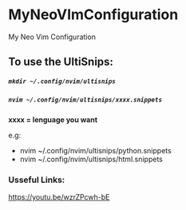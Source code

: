 # MyNeoVImConfiguration
My Neo Vim Configuration

## To use the UltiSnips:
##### ```mkdir ~/.config/nvim/ultisnips``` 
##### ```nvim ~/.config/nvim/ultisnips/xxxx.snippets```
**xxxx = lenguage you want**

e.g:
 - nvim ~/.config/nvim/ultisnips/python.snippets  
 - nvim ~/.config/nvim/ultisnips/html.snippets     


### Usseful Links:
https://youtu.be/wzrZPcwh-bE
